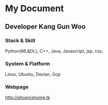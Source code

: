 # My Document
## Developer Kang Gun Woo
### Stack & Skill
Python(ML&DL), C++, Java, Javascript, jsp, css, 
### System & Flatform
Linux, Ubuntu, Devian, Gcp
### Webpage
http://phoenixhome.tk
